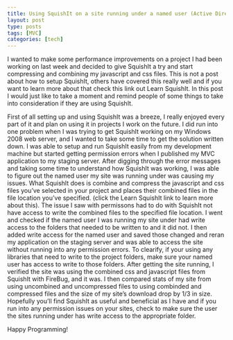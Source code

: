 ```yaml
---
title: Using SquishIt on a site running under a named user (Active Directory).
layout: post
type: posts
tags: [MVC]
categories: [tech]
---
```


I wanted to make some performance improvements on a project I had been working on last week and decided to give SquishIt a try and start compressing and combining my javascript and css files.  This is not a post about how to setup SquishIt, others have covered this really well and if you want to learn more about that check this link out Learn SquishIt.  In this post I would just like to take a moment and remind people of some things to take into consideration if they are using SquishIt. 

First of all setting up and using SquishIt was a breeze, I really enjoyed every part of it and plan on using it in projects I work on the future.  I did run into one problem when I was trying to get SquishIt working on my Windows 2008 web server, and I wanted to take some time to get the solution written down.  I was able to setup and run SquishIt easily from my development machine but started getting permission errors when I published my MVC application to my staging server.  After digging through the error messages and taking some time to understand how SquishIt was working, I was able to figure out the named user my site was running under was causing my issues.  What SquishIt does is combine and compress the javascript and css files you’ve selected in your project and places their combined files in the file location you’ve specified. (click the Learn SquishIt link to learn more about this).  The issue I saw with permissons had to do with SquishIt not have access to write the combined files to the specified file location.  I went and checked if the named user I was running my site under had write access to the folders that needed to be written to and it did not.  I then added write access for the named user and saved those changed and reran my application on the staging server and was able to access the site without running into any permission errors.  To clearify, if your using any libraries that need to write to the project folders, make sure your named user has access to write to those folders.  After getting the site running, I verified the site was using the combined css and javascript files from SquishIt with FireBug, and it was.  I then compared stats of my site from using uncombined and uncompressed files to using combinded and compressed files and the size of my site’s download drop by 1/3 in size.  Hopefully you’ll find SquishIt as useful and beneficial as I have and if you run into any permission issues on your sites, check to make sure the user the sites running under has write access to the appropriate folder.

Happy Programming!